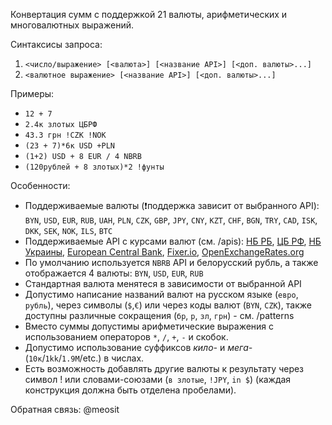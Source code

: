 Конвертация сумм с поддержкой 21 валюты, арифметических и многовалютных выражений.

Синтаксисы запроса:
1) `<число/выражение> [<валюта>] [<название API>] [<доп. валюты>...] `
2) `<валютное выражение> [<название API>] [<доп. валюты>...]`

Примеры:
- `12 + 7`
- `2.4к злотых ЦБРФ`
- `43.3 грн !CZK !NOK`
- `(23 + 7)*6к USD +PLN`
- `(1+2) USD + 8 EUR / 4 NBRB`
- `(120рублей + 8 злотых)*2 !фунты`

Особенности:
- Поддерживаемые валюты (❗поддержка зависит от выбранного API): `BYN`, `USD`, `EUR`, `RUB`, `UAH`, `PLN`, `CZK`, `GBP`, `JPY`, `CNY`, `KZT`, `CHF`, `BGN`, `TRY`, `CAD`, `ISK`, `DKK`, `SEK`, `NOK`, `ILS`, `BTC`
- Поддерживаемые API с курсами валют (см. /apis): [НБ РБ](http://www.nbrb.by/), [ЦБ РФ](http://cbr.ru/), [НБ Украины](https://bank.gov.ua/), [European Central Bank](https://www.ecb.europa.eu/home/html/index.en.html), [Fixer.io](https://fixer.io/), [OpenExchangeRates.org](https://openexchangerates.org/)
- По умолчанию используется `NBRB` API и белорусский рубль, а также отображается 4 валюты: `BYN`, `USD`, `EUR`, `RUB`
- Стандартная валюта менятеся в зависимости от выбранной API
- Допустимо написание названий валют на русском языке (`евро`, `рубль`), через символы (`$`,`€`) или через коды валют (`BYN`, `CZK`), также доступны различные сокращения (`бр`, `р`, `зл`, `грн`) - см. /patterns
- Вместо суммы допустимы арифметические выражения с использованием операторов `*`, `/`, `+`, `-` и скобок.
- Допустимо использование суффиксов _кило-_ и _мега-_ (`10к`/`1kk`/`1.9M`/etc.) в числах.
- Есть возможность добавлять другие валюты к результату через символ ! или словами-союзами (`в злотые`, `!JPY`, `in $`) (каждая конструкция должна быть отделена пробелами).

Обратная связь: @meosit